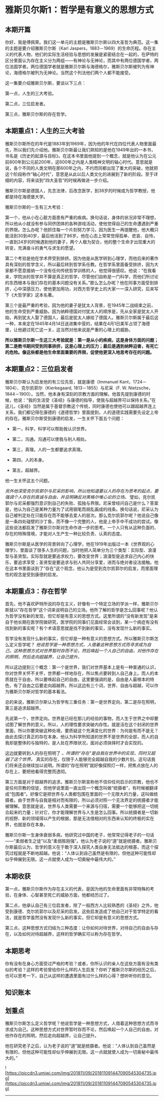 # 雅斯贝尔斯1：哲学是有意义的思想方式

## 本期开篇

你好，我是傅佩荣。我们这一单元的主题是雅斯贝尔斯以四大圣哲为典范。这一集的主题是要介绍雅斯贝尔斯（Karl Jaspers，1883－1969）的生命历程。存在主义的代表人物，他们的实际生活经验与思想的发展是紧密结合在一起的，在萨特的区分里面认为存在主义分为两组——有神论与无神论，而其中有两位德国学者，两位法国学者。两位德国学者就是雅斯贝尔斯与海德格尔，雅斯贝尔斯被列为有神论，海德格尔被列为无神论。当然这个列法他们两个人都不能接受。

这一集要介绍雅斯贝尔斯，要谈以下三点：

第一点，人生的三大考验。

第二点，三位启发者。

第三点，雅斯贝尔斯的存在哲学。

## 本期重点1：人生的三大考验

雅斯贝尔斯所在的年代是1883年到1969年，因为他的年代在四位代表人物里面最先，所以我们先介绍他。雅斯贝尔斯最让我们熟知的是他在1949年出的一本书，书名是《历史的起源与目标》。在这本书里面他提到一个概念，就是他认为在公元前800年到公元前200年，这600年之内是人类精神文明的轴心时代。意思就是说，各个不同的人类文明在那600年之内，不约而同都出现了重大的突破，他就把这个阶段称作“轴心时代”，意思是从此以后人类文化的进展到了新的阶段。至于详细的内容，将来谈到“四大圣哲”的时候再做进一步介绍。

雅斯贝尔斯是德国人，先念法律，后改念医学，到38岁的时候成为哲学教授，他都是待在海德堡大学。

雅斯贝尔斯的一生有三大考验：

第一个，他从小在心脏方面患有严重的疾病。换句话说，身体的状况非常不理想，所以他从小就没有参与同侪团体的各种游戏活动，使他觉得自己的生命遭遇到严重的界限。怎么办呢？他抓住每一个片刻努力学习，因为医生一再提醒他，他大概只能活到30到40岁，最后他活到了86岁。他在心态上常常觉得孤单、悲哀、自怜，一直到24岁的时候遇到他的妻子，两个人极为契合，他的整个生命才出现重大的转变，充满奋斗的勇气与求生的愿望。

第二个考验是他在学术界受到排挤。因为他是从医学转到心理学，而他后来的著作具有深刻的哲学含义，所以最后转到哲学系任教。在哲学系里面备受排挤，因为大家都不愿意接纳一个没有任何传统哲学训练的人，他觉得很感叹。他说：“在我看来，学院派的哲学并不算是真正的哲学，尽管他们自称是一门科学，而他们所讨论的东西根本与我们存在的基本问题没有关系。”那么怎么办呢？他在同事方面受到排挤，心中深感压力，使他更加用功，对西方哲学史上的大家一一深入研究，后来写下《大哲学家》这本名著。

第三个是最严重的考验，因为他的妻子是犹太人背景，在1945年二战结束之前，他的生命受到严重威胁。因为纳粹德国对付犹太人的顺序是，先从全家是犹太人开始，再到犹太人娶了德国人，最后是犹太人嫁给了德国人。雅斯贝尔斯属于最后这一种，本来定在1945年4月14日送进集中营的，结果在4月1日美军占领了海德堡，让他避过死亡这一关，这当然对他来说是严重的心理上的威胁。

 **所以雅斯贝尔斯一生这三大考验就是：第一是从小的疾病，这是身体方面的问题；第二是教书期间受到同事排挤，这是心理上的压力；最后是遇到纳粹迫害，有死亡的危险。像这些都是他生命里面重要的界限，促使他更深入地思考存在的问题。**

## 本期重点2：三位启发者

雅斯贝尔斯认为启发他的有三位先哲，就是康德（Immanuel Kant，1724－1804）、克尔凯郭尔（Kierkegaard, 1813－1855）与尼采（F. W. Nietzsche，1844－1900）。当然，他本身有深刻的宗教方面的理解。他首先提到康德的时候，他说：“我的生活受《圣经》与康德的指导，使我与超越界可以保持关系。”在这儿，《圣经》当然是属于基督宗教这个传统，同时康德也使他可以跟超越界连上关系，我们都记得在康德的《道德哲学》里面提到，人的道德实践需要先设定上帝的存在。雅斯贝尔斯受到康德的启发，一生关怀下面五个问题：

* 第一，科学，科学可以帮助我认识世界。

* 第二，沟通。沟通可以使我与别人相处。

* 第三，真理。人的一生都要追求真理。

* 第四，人的本身。

* 第五，超越界。

他一生关怀这五个问题。

 *另外他深受克尔凯郭尔与尼采的影响，所以他知道要以人的存在为思考的起点，要强调个人存在的真诚与自由，并且明确反对黑格尔唯心论的立场。* 譬如，克尔凯郭尔与尼采都强烈意识到自己的失败、孤独与界限。尼采曾经问自己是什么？答案是，他认为自己是某种力量为了试用钢笔而胡乱画成的线条。换句话说，尼采认为自己被判定处在只能存在而不能够去爱人的层次。那么克尔凯郭尔呢？他说自己像是一条四处碰壁的沙丁鱼，而不像一个完整的人，他是上帝手中不成功的尝试。像这些说法都启发了雅斯贝尔斯对生命作进一步的思考。一个人只有从这种负面的、存在的特殊情境，才能对人生产生一种比较负责、认真的态度。

雅斯贝尔斯是从医学的背景转向了心理学，他在1919年出版过一本《世界观的心理学》，里面谈了很多人生的问题，当时他把人简单分为三个类型：实际型、浪漫型与圣贤型。实际型就是要追求权力，要改变世界；浪漫型是追求自己内心的快乐，要追求享受；圣贤型是要追求与别人共同分享爱，进而与绝对者设法接触。他在这本书里面谈到了“存在”这个观念，他认为是受到克尔凯郭尔的启发，而里面理性的观念是受到康德的启发。

## 本期重点3：存在哲学

首先，他不喜欢萨特所说的存在主义，好像有一个特定立场的学派一样，雅斯贝尔斯就以“存在哲学”这个词来说明自己的立场。他所了解的哲学是怎么回事呢？他认为哲学没有新的发现，但它却是有意义的思想方式。这里所谓的“没有新发现”是来自于他长期在医学院做研究，医学院的同事们见面经常会谈到，某一个病症有没有找到新的事实呢？有个术语意思就是找不到新的事实，没有发现什么新的事实。

哲学没有发现什么新的事实，但它却是一种有意义的思想方式。所以雅斯贝尔斯怎么定义哲学呢？ *他说哲学是一种思想方式，人借着这种思想方式而寻求成为自己。这种思想方式对世界暂时存而不论，然后唤起一个人自己的自由，对他作存在的照明，然后走向超越界，让自己提升。*

所以这边提到三个概念：第一个是世界，我们对世界基本上是有一种普通的认识，你对世界关怀不关怀，世界都一样地存在，所以焦点要转到人自己身上。而人的本质就在于自由，所以要唤起自己的自由，这里要强调的是，自由是人最根本的特色，有了自由之后要走向超越界。所以这边有三个词，世界、自由与超越，可以作为雅斯贝尔斯对哲学的基本看法。

总的来说，雅斯贝尔斯认为哲学有三重任务：第一是世界定向，第二是存在照明，第三是追求超越界。

先说第一个，世界定向。世界是已经在那儿的经验的事物，而人生于世界之中却要试图了解世界的意义。所以，人的理性要求突破内存性。就是活在这个封闭的世界里面，所以你要突破这种处境，要质疑这个充满变化的世界：为何是有而不是无？由此去探讨真正的存在本身。他认为科学所知道的世界不是世界的全部，而人的自我却是整体的与独特的，是人处在界限状况，面对必须抉择时才会实现的。

这边就要转到人的存在照明了 *。所谓的“存在”是自我在世界中的实现，同时又超越了这个世界。* 真实的存在，仅限于人能够完全超越自我的少数片刻。这句话我们将来还会继续加以说明。所谓的“存在照明”就好像探照灯一样，把焦点放在人的存在上，要把他看得完整而透彻。

第三方面是对于超越界的追求。雅斯贝尔斯宣称他不信仰任何启示的宗教，他也不是任何宗教的信徒，但他学说里面一直出现一个概念叫做“统摄者”，有时候被翻译成“包围者”。好像它是把世界与人类都包围在里面的一个无限大的力量，这叫做统摄者。由于世界与自我是相对而有限的，所以必须对照一个无法界定的统摄者才能被理解。意思就是说，世界与人类需要一个来源与归宿，需要一个能够把这一切统合起来的力量；针对它，你才能理解世界与人生是怎么回事。所以统摄者是一切新的视野、新的领域得以产生的根据，那是无法借相对的东西来认知的终极的实在界，也就是存在本身。

雅斯贝尔斯一生身体衰弱多病，他研究过中国的老子，他常常记得老子的一句话——“柔弱者生之徒”以及“柔弱胜刚强”。他认为老子说的“道”就是统摄者。雅斯贝尔斯最后认为，哲学的意义在于敢于深入探究人类自身无法抵达的根基，而这个探究过程就是不断地超越。他说：“人体认到自己虽然是有限的，但他这种可能性却似乎伸展到无限。这一点就使人成为一切奥秘中最伟大的。”

## 本期收获

第一点，雅斯贝尔斯作为存在主义的代表，是因为他的生命里面有非常特殊的考验，在身体、心智甚至死亡的威胁方面，他都经历过了。

第二点，他承认自己有三位启发者，除了一般西方人比较熟悉的《圣经》之外，他受到康德、克尔凯郭尔以及尼采的启发。这些启发造成了他自己对于哲学特定的看法，就是哲学虽然没有发现什么新的事实，但它却是有意义的思想方式。

第三点，这种思想方式归结为三种态度：让你如何对待世界，对待自己的自由与存在，以及如何对待超越界，这样的哲学确实可以称为存在哲学。

## 本期思考

你有没有在身心方面受过严格的考验？或者，你所认识的亲人在这些方面有没有类似的考验？这样的考验曾给你什么样的人生启发？你听了雅斯贝尔斯的经历之后，也可以思考一下，自己从这样的遭遇里面有过什么样的心得？想听听你的意见。

## 知识账本

## 划重点

雅斯贝尔斯怎么定义哲学呢？他说哲学是一种思想方式，人借着这种思想方式而寻求成为自己。这种思想方式对世界暂时存而不论，然后唤起一个人自己的自由，对他作存在的照明，然后走向超越界，让自己提升。

他在研究老子之后，认为老子说的“道”就是统摄者。他说：“人体认到自己虽然是有限的，但他这种可能性却似乎伸展到无限。这一点就就使人成为一切奥秘中最伟大的。”

![https://piccdn3.umiwi.com/img/201811/09/201811091447090545304735.jpg](https://piccdn3.umiwi.com/img/201811/09/201811091447090545304735.jpg)

---
